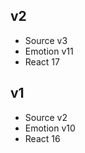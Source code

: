 ## v2

-   Source v3
-   Emotion v11
-   React 17

## v1

-   Source v2
-   Emotion v10
-   React 16
